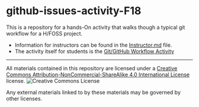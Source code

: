 # github-issues-activity-F18

This is a repository for a hands-On activity that walks though a typical git workflow for a H/FOSS project.

* Information for instructors can be found in the [Instructor.md](Instructor.md) file.
* The activity itself for students is the [Git/GitHub Workflow Activity](http://users.dickinson.edu/~braught/courses/cs491f18/github.html)

---

All materials contained in this repository are licensed under a [Creative Commons Attribution-NonCommercial-ShareAlike 4.0 International License](https://creativecommons.org/licenses/by-nc-sa/4.0/) license. ![Creative Commons License](https://i.creativecommons.org/l/by-nc-sa/4.0/88x31.png)

Any external materials linked to by these materials may be governed by other licenses.
